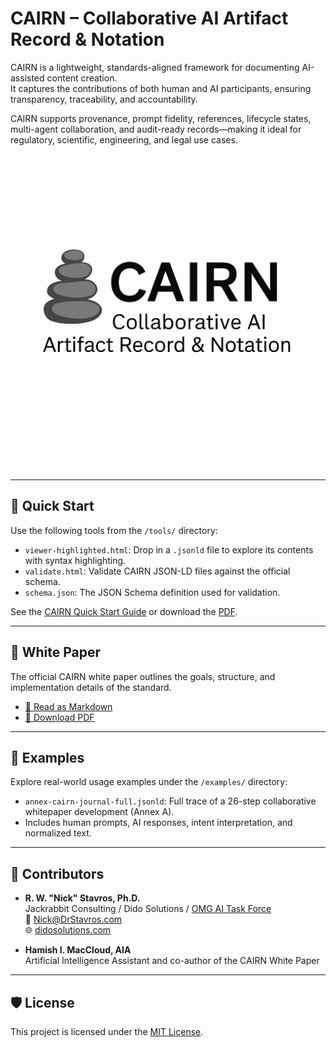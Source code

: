 # CAIRN – Collaborative AI Artifact Record & Notation

CAIRN is a lightweight, standards-aligned framework for documenting AI-assisted content creation.  
It captures the contributions of both human and AI participants, ensuring transparency, traceability, and accountability.

CAIRN supports provenance, prompt fidelity, references, lifecycle states, multi-agent collaboration, and audit-ready records—making it ideal for regulatory, scientific, engineering, and legal use cases.

![CAIRN Logo](docs/assets/cairn-logo.png)

---

## 🚀 Quick Start

Use the following tools from the `/tools/` directory:

- `viewer-highlighted.html`: Drop in a `.jsonld` file to explore its contents with syntax highlighting.
- `validate.html`: Validate CAIRN JSON-LD files against the official schema.
- `schema.json`: The JSON Schema definition used for validation.

See the [CAIRN Quick Start Guide](docs/CAIRN%20Quick%20Start%20Guide.md) or download the [PDF](docs/CAIRN%20Quick%20Start%20Guide.pdf).

---
  
## 📄 White Paper

The official CAIRN white paper outlines the goals, structure, and implementation details of the standard.

- [📘 Read as Markdown](docs/White%20Paper%20-%20CAIRN%20-%20Draft%20Version%201%20.md)
- [📄 Download PDF](docs/White%20Paper%20-%20CAIRN%20-%20Draft%20Version%201%20.pdf)

---

## 🧾 Examples

Explore real-world usage examples under the `/examples/` directory:

- `annex-cairn-journal-full.jsonld`: Full trace of a 26-step collaborative whitepaper development (Annex A).
- Includes human prompts, AI responses, intent interpretation, and normalized text.

---

## 👥 Contributors

- **R. W. "Nick" Stavros, Ph.D.**  
  Jackrabbit Consulting / Dido Solutions / [OMG AI Task Force](https://www.omg.org/ai/)  
  📧 Nick@DrStavros.com  
  🌐 [didosolutions.com](https://didosolutions.com/about/)

- **Hamish I. MacCloud, AIA**  
  Artificial Intelligence Assistant and co-author of the CAIRN White Paper

---

## 🛡 License

This project is licensed under the [MIT License](LICENSE.md).